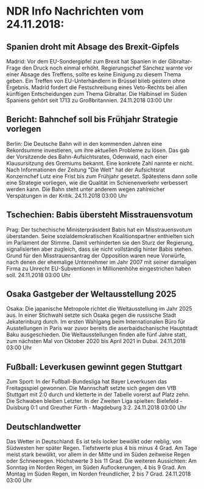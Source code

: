 # NDR Info Nachrichten vom 24.11.2018:


## Spanien droht mit Absage des Brexit-Gipfels
Madrid: Vor dem EU-Sondergipfel zum Brexit hat Spanien in der Gibraltar-Frage den Druck noch einmal erhöht. Regierungschef Sánchez warnte vor einer Absage des Treffens, sollte es keine Einigung zu diesem Thema geben. Ein Treffen von EU-Unterhändlern in Brüssel blieb gestern ohne Ergebnis. Madrid fordert die Festschreibung eines Veto-Rechts bei allen künftigen Entscheidungen zum Thema Gibraltar. Die Halbinsel im Süden Spaniens gehört seit 1713 zu Großbritannien. 24.11.2018 03:00 Uhr 

## Bericht: Bahnchef soll bis Frühjahr Strategie vorlegen
Berlin:	Die Deutsche Bahn will in den kommenden Jahren eine Rekordsumme investieren, um ihre aktuellen Probleme zu lösen. Das gab der Vorsitzende des Bahn-Aufsichtsrates, Odenwald, nach einer Klausursitzung des Gremiums bekannt. Eine konkrete Zahl nannte er nicht. Nach Informationen der Zeitung "Die Welt" hat der Aufsichtsrat Konzernchef Lutz eine Frist bis zum Frühjahr gesetzt. Spätestens dann solle eine Strategie vorliegen, wie die Qualität im Schienenverkehr verbessert werden kann. Die Bahn steht unter anderem wegen zahlreicher Verspätungen in der Kritik. 24.11.2018 03:00 Uhr 

## Tschechien: Babis übersteht Misstrauensvotum
Prag: 	Der tschechische Ministerpräsident Babis hat ein Misstrauensvotum überstanden. Seine sozialdemokratischen Koalitionspartner enthielten sich im Parlament der Stimme. Damit verhinderten sie den Sturz der Regierung, signalisierten aber zugleich, dass sie nicht vollständig hinter Babis stehen. Grund für den Misstrauensantrag der Opposition waren neue Vorwürfe, nach denen der ehemalige Unternehmer im Jahr 2007 mit seiner damaligen Firma zu Unrecht EU-Subventionen in Millionenhöhe eingestrichen haben soll. 24.11.2018 03:00 Uhr 

## Osaka Gastgeber der Weltausstellung 2025
Osaka: Die japanische Metropole richtet die Weltausstellung im Jahr 2025 aus. In einer Stichwahl setzte sich Osaka gegen die russische Stadt Jekaterinburg durch. Im ersten Wahlgang beim Internationalen Büro für Ausstellungen in Paris war zuvor bereits die aserbaidschanische Hauptstadt Baku ausgeschieden. Die Weltausstellungen finden alle fünf Jahre statt, zum nächsten Mal von Oktober 2020 bis April 2021 in Dubai. 24.11.2018 03:00 Uhr 

## Fußball: Leverkusen gewinnt gegen Stuttgart
Zum Sport: In der Fußball-Bundesliga hat Bayer Leverkusen das Freitagsspiel gewonnen. Die Mannschaft setzte sich gegen den VfB Stuttgart mit 2:0 durch und kletterte in der Tabelle vorerst auf Platz zehn. Die Schwaben bleiben Letzter. In der Zweiten Liga spielten:
Bielefeld - Duisburg 0:1    und Greuther Fürth - Magdeburg 3:2. 24.11.2018 03:00 Uhr 

## Deutschlandwetter
Das Wetter in Deutschland: Es ist teils locker bewölkt oder neblig, von Südwesten her später Regen. Tiefstwerte plus 4 bis minus 4 Grad. Am Tage meist stark bewölkt, vor allem in der Mitte und im Süden zeitweise Regen oder Schneeregen. Höchstwerte 3 bis 11 Grad. Die weiteren Aussichten: Am Sonntag im Norden Regen, im Süden Auflockerungen, 4 bis 9 Grad. Am Montag im Süden Regen, im Norden freundlicher, 2 bis 7 Grad. 24.11.2018 03:00 Uhr 
